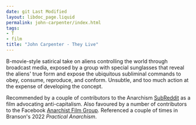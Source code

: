 ```yaml
---
date: git Last Modified
layout: libdoc_page.liquid
permalink: john-carpenter/index.html
tags:
- T
- film
title: "John Carpenter - They Live"
---
```


B-movie-style satirical take on aliens  controlling the world through broadcast media, exposed by a group  with special sunglasses that reveal the aliens' true form and expose  the ubiquitous subliminal commands to obey, consume, reproduce, and  conform. Unsubtle, and too much action at the expense of developing  the concept.

Recommended by a couple of contributors to the  Anarchism <a href="https://www.reddit.com/r/Anarchism/comments/2a2r93/can_we_compile_a_list_of_the_top_films_advocating/"> SubReddit</a> as a film advocating anti-capitalism. Also favoured by a number of contributors to the Facebook <a href="https://www.facebook.com/groups/291682418494775/search/?q=they live">Anarchist Film Group</a>. Referenced a couple of times in Branson's 2022 _Practical Anarchism_.